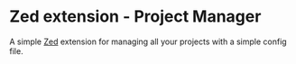 # Zed extension - Project Manager 

A simple [Zed](https://zed.dev/) extension for managing all your projects with a simple config file.